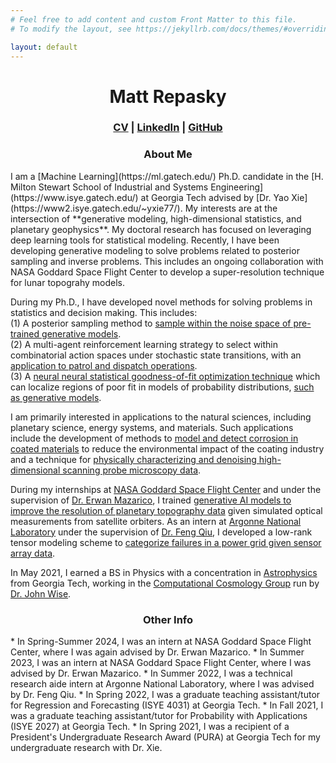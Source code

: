 ```yaml
---
# Feel free to add content and custom Front Matter to this file.
# To modify the layout, see https://jekyllrb.com/docs/themes/#overriding-theme-defaults

layout: default
---
```

<h1 align="center">Matt Repasky</h1>
<h3 align="center" ><a href="Repasky_CV.pdf">CV</a> | <a href="https://www.linkedin.com/in/matthew-repasky-jr-998529157/">LinkedIn</a> | <a href="https://github.com/mrepasky3">GitHub</a></h3>

<h3 align="center">About Me</h3>
I am a [Machine Learning](https://ml.gatech.edu/) Ph.D. candidate in the [H. Milton Stewart School of Industrial and Systems Engineering](https://www.isye.gatech.edu/) at Georgia Tech advised by [Dr. Yao Xie](https://www2.isye.gatech.edu/~yxie77/). My interests are at the intersection of **generative modeling, high-dimensional statistics, and planetary geophysics**. My doctoral research has focused on leveraging deep learning tools for statistical modeling. Recently, I have been developing generative modeling to solve problems related to posterior sampling and inverse problems. This includes an ongoing collaboration with NASA Goddard Space Flight Center to develop a super-resolution technique for lunar topograhy models.  

During my Ph.D., I have developed novel methods for solving problems in statistics and decision making. This includes:  
(1) A posterior sampling method to [sample within the noise space of pre-trained generative models](https://arxiv.org/pdf/2410.02078).  
(2) A multi-agent reinforcement learning strategy to select within combinatorial action spaces under stochastic state transitions, with an [application to patrol and dispatch operations](https://arxiv.org/pdf/2409.02246).  
(3) A [neural neural statistical goodness-of-fit optimization technique](https://ieeexplore.ieee.org/abstract/document/10196354) which can localize regions of poor fit in models of probability distributions, [such as generative models](https://ieeexplore.ieee.org/abstract/document/10445927).  

I am primarily interested in applications to the natural sciences, including planetary science, energy systems, and materials. Such applications include the development of methods to [model and detect corrosion in coated materials](https://onepetro.org/amppcorr/proceedings-abstract/AMPP24/AMPP24/556754) to reduce the environmental impact of the coating industry and a technique for [physically characterizing and denoising high-dimensional scanning probe microscopy data](https://openreview.net/pdf?id=_QNr9Y8oYx).  

During my internships at [NASA Goddard Space Flight Center](https://www.nasa.gov/goddard/) and under the supervision of [Dr. Erwan Mazarico](https://science.gsfc.nasa.gov/sci/bio/erwan.m.mazarico), I trained [generative AI models to improve the resolution of planetary topography data](https://seal.ae.gatech.edu/sites/default/files/2024-09/RepaskyMatthew.pdf) given simulated optical measurements from satellite orbiters. As an intern at [Argonne National Laboratory](https://www.anl.gov/) under the supervision of [Dr. Feng Qiu](https://www.anl.gov/profile/feng-qiu), I developed a low-rank tensor modeling scheme to [categorize failures in a power grid given sensor array data](https://ieeexplore.ieee.org/stamp/stamp.jsp?arnumber=10476907).  

In May 2021, I earned a BS in Physics with a concentration in [Astrophysics](https://cra.gatech.edu/) from Georgia Tech, working in the [Computational Cosmology Group](https://cosmo.gatech.edu/) run by [Dr. John Wise](https://cosmo.gatech.edu/members/john-wise/).  

<h3 align="center">Other Info</h3>
* In Spring-Summer 2024, I was an intern at NASA Goddard Space Flight Center, where I was again advised by Dr. Erwan Mazarico.
* In Summer 2023, I was an intern at NASA Goddard Space Flight Center, where I was advised by Dr. Erwan Mazarico.
* In Summer 2022, I was a technical research aide intern at Argonne National Laboratory, where I was advised by Dr. Feng Qiu.
* In Spring 2022, I was a graduate teaching assistant/tutor for Regression and Forecasting (ISYE 4031) at Georgia Tech.
* In Fall 2021, I was a graduate teaching assistant/tutor for Probability with Applications (ISYE 2027) at Georgia Tech.
* In Spring 2021, I was a recipient of a President's Undergraduate Research Award (PURA) at Georgia Tech for my undergraduate research with Dr. Xie.
